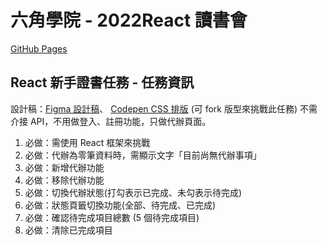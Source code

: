 # 六角學院 - 2022React 讀書會 
[GitHub Pages](https://yuyu0905.github.io/react-todo-list/#)

## React 新手證書任務 - 任務資訊
設計稿：[Figma 設計稿](https://www.figma.com/file/pFivfS3rDX3N3u3dN9aIlx/TodoList?node-id=0%3A1)、 [Codepen CSS 排版](https://codepen.io/liao/pen/mdpmXKg?editors=1010) (可 fork 版型來挑戰此任務)
不需介接 API，不用做登入、註冊功能，只做代辦頁面。

1. 必做：需使用 React 框架來挑戰
2. 必做：代辦為零筆資料時，需顯示文字「目前尚無代辦事項」
3. 必做：新增代辦功能
4. 必做：移除代辦功能
5. 必做：切換代辦狀態(打勾表示已完成、未勾表示待完成)
6. 必做：狀態頁籤切換功能(全部、待完成、已完成)
7. 必做：確認待完成項目總數 (5 個待完成項目)
8. 必做：清除已完成項目